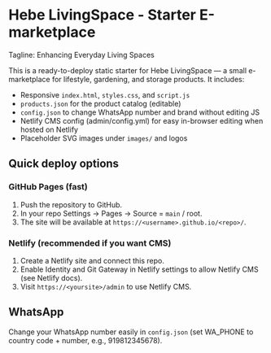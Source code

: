 # Hebe LivingSpace - Starter E-marketplace

Tagline: Enhancing Everyday Living Spaces

This is a ready-to-deploy static starter for Hebe LivingSpace — a small e-marketplace for lifestyle, gardening, and storage products.
It includes:
- Responsive `index.html`, `styles.css`, and `script.js`
- `products.json` for the product catalog (editable)
- `config.json` to change WhatsApp number and brand without editing JS
- Netlify CMS config (admin/config.yml) for easy in-browser editing when hosted on Netlify
- Placeholder SVG images under `images/` and logos

## Quick deploy options

### GitHub Pages (fast)
1. Push the repository to GitHub.
2. In your repo Settings → Pages → Source = `main` / root.
3. The site will be available at `https://<username>.github.io/<repo>/`.

### Netlify (recommended if you want CMS)
1. Create a Netlify site and connect this repo.
2. Enable Identity and Git Gateway in Netlify settings to allow Netlify CMS (see Netlify docs).
3. Visit `https://<yoursite>/admin` to use Netlify CMS.

## WhatsApp
Change your WhatsApp number easily in `config.json` (set WA_PHONE to country code + number, e.g., 919812345678).
